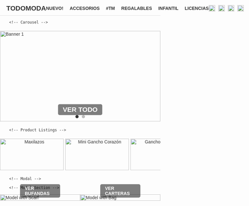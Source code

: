 <html lang="es">
<head>
    <meta charset="UTF-8">
    <meta name="viewport" content="width=device-width, initial-scale=1.0">
    <title>TodoModa - Tienda Online</title>
    <style>
        body {
            font-family: Arial, sans-serif;
            margin: 0;
            padding: 0;
            color: #333;
        }
        .container {
            width: 100%;
            margin: 0;
            padding: 20px 0;
        }
        /* Header */
        .header {
            display: flex;
            justify-content: space-between;
            align-items: center;
            padding: 10px 20px;
            border-bottom: 1px solid #ddd;
            width: 100%;
            box-sizing: border-box;
        }
        .header .logo {
            font-size: 1.5em;
            font-weight: bold;
        }
        .header nav ul {
            list-style: none;
            display: flex;
            gap: 20px;
            margin: 0;
            padding: 0;
        }
        .header nav ul li a {
            text-decoration: none;
            color: #333;
            font-weight: bold;
        }
        .header .icons {
            display: flex;
            gap: 10px;
        }
        .header .icons img {
            width: 20px;
            height: 20px;
        }
        /* Carousel */
        .carousel {
            position: relative;
            width: 100%;
            overflow: hidden;
            margin: 20px 0;
        }
        .carousel .slides {
            display: flex;
            transition: transform 0.5s ease-in-out;
        }
        .carousel .slide-container {
            width: 100%;
            aspect-ratio: 16 / 9;
            position: relative;
            flex-shrink: 0;
        }
        .carousel .slides img {
            width: 100%;
            height: 100%;
            object-fit: cover;
            position: absolute;
            top: 0;
            left: 0;
        }
        .carousel .banner-text {
            position: absolute;
            bottom: 20px;
            left: 50%;
            transform: translateX(-50%);
            font-size: 1.5em;
            font-weight: bold;
            color: #fff;
            background: rgba(0, 0, 0, 0.5);
            padding: 5px 15px;
            border-radius: 5px;
        }
        .carousel .dots {
            position: absolute;
            bottom: 10px;
            left: 50%;
            transform: translateX(-50%);
            display: flex;
            gap: 10px;
        }
        .carousel .dots span {
            width: 10px;
            height: 10px;
            background-color: #bbb;
            border-radius: 50%;
            cursor: pointer;
        }
        .carousel .dots span.active {
            background-color: #333;
        }
        /* Products */
        .products {
            display: flex;
            flex-direction: row;
            overflow-x: auto;
            margin: 20px 0;
            padding: 0 20px;
            width: 100%;
            box-sizing: border-box;
            gap: 5px;
            scroll-snap-type: x mandatory;
            scrollbar-width: thin;
            scrollbar-color: #bbb #f1f1f1;
        }
        .products::-webkit-scrollbar {
            height: 8px;
        }
        .products::-webkit-scrollbar-track {
            background: #f1f1f1;
        }
        .products::-webkit-scrollbar-thumb {
            background: #bbb;
            border-radius: 4px;
        }
        .product {
            width: 200px;
            min-width: 200px;
            text-align: center;
            cursor: pointer;
            transition: transform 0.2s;
            position: relative;
            scroll-snap-align: start;
        }
        .product:hover {
            transform: scale(1.05);
        }
        .product img {
            width: 100%;
            height: auto;
            border-radius: 0;
        }
        .product p {
            margin: 5px 0;
        }
        .product .price {
            font-weight: bold;
        }
        .product .add-to-cart {
            position: absolute;
            top: 50%;
            left: 50%;
            transform: translate(-50%, 80px); /* Desplazamiento inicial de 80px (aprox. 2 cm) hacia abajo */
            background: rgba(51, 51, 51, 0.8);
            color: #fff;
            border: none;
            padding: 10px 20px;
            border-radius: 5px;
            cursor: pointer;
            opacity: 0;
            transition: opacity 0.3s ease, transform 0.3s ease;
            font-size: 0.9em;
            width: 90%;
        }
        .product:hover .add-to-cart {
            opacity: 1;
            transform: translate(-50%, -50%); /* Centrado exacto al hacer hover */
        }
        .product .add-to-cart:hover {
            background: #555;
        }
        /* Modal */
        .modal {
            display: none;
            position: fixed;
            top: 0;
            left: 0;
            width: 100%;
            height: 100%;
            background: rgba(0, 0, 0, 0.5);
            z-index: 1000;
            justify-content: center;
            align-items: center;
        }
        .modal-content {
            background: #fff;
            padding: 20px;
            border-radius: 5px;
            max-width: 400px;
            width: 90%;
            text-align: center;
            position: relative;
        }
        .modal-content img {
            width: 100%;
            height: auto;
            border-radius: 5px;
            margin-bottom: 15px;
        }
        .modal-content h3 {
            margin: 0 0 10px;
            font-size: 1.2em;
        }
        .modal-content .description {
            margin: 10px 0;
            font-size: 0.9em;
            color: #555;
        }
        .modal-content .rating {
            margin: 10px 0;
            color: #f1c40f;
        }
        .modal-content .price {
            font-weight: bold;
            margin: 10px 0;
        }
        .modal-content .color-palette {
            display: flex;
            gap: 10px;
            justify-content: center;
            flex-wrap: wrap;
            margin: 10px 0;
        }
        .modal-content .color-circle {
            width: 30px;
            height: 30px;
            border-radius: 50%;
            border: 1px solid #ddd;
            cursor: pointer;
            transition: transform 0.2s;
        }
        .modal-content .color-circle.selected {
            transform: scale(1.2);
            border: 2px solid #333;
        }
        .modal-content .quantity {
            display: flex;
            align-items: center;
            justify-content: center;
            gap: 10px;
            margin: 10px 0;
        }
        .modal-content .quantity-btn {
            background: #333;
            color: #fff;
            border: none;
            width: 30px;
            height: 30px;
            border-radius: 50%;
            cursor: pointer;
            font-size: 1.2em;
        }
        .modal-content .quantity-btn:hover {
            background: #555;
        }
        .modal-content .quantity-input {
            width: 40px;
            text-align: center;
            border: 1px solid #ddd;
            border-radius: 3px;
        }
        .modal-content .btn-add-cart {
            background: #333;
            color: #fff;
            border: none;
            padding: 10px;
            border-radius: 5px;
            cursor: pointer;
            width: 100%;
            margin-top: 10px;
        }
        .modal-content .btn-add-cart:hover {
            background: #555;
        }
        .modal-content .close-btn {
            position: absolute;
            top: 10px;
            right: 10px;
            font-size: 1.2em;
            cursor: pointer;
            color: #333;
        }
        /* Model Section */
        .model-section {
            display: flex;
            justify-content: space-between;
            margin: 0;
            gap: 0;
            width: 100%;
        }
        .model-section .model-item {
            position: relative;
            width: 50%;
            padding: 0;
        }
        .model-section .model-item img {
            width: 100%;
            height: auto;
            display: block;
        }
        .model-section .model-item p {
            position: absolute;
            bottom: 10px;
            left: 50%;
            transform: translateX(-50%);
            color: #fff;
            font-weight: bold;
            background: rgba(0, 0, 0, 0.5);
            padding: 5px 15px;
            border-radius: 5px;
            margin: 0;
        }
        /* Responsive */
        @media (max-width: 768px) {
            .product {
                width: 150px;
                min-width: 150px;
            }
            .product .add-to-cart {
                padding: 8px 15px;
                font-size: 0.8em;
            }
        }
        @media (max-width: 480px) {
            .product {
                width: 120px;
                min-width: 120px;
            }
            .product p {
                font-size: 0.9em;
            }
            .product .add-to-cart {
                padding: 6px 10px;
                font-size: 0.7em;
            }
        }
    </style>
</head>
<body>
    <div class="container">
        <!-- Header -->
        <div class="header">
            <div class="logo">TODOMODA</div>
            <nav>
                <ul>
                    <li><a href="#">NUEVO!</a></li>
                    <li><a href="#">ACCESORIOS</a></li>
                    <li><a href="#">#TM</a></li>
                    <li><a href="#">REGALABLES</a></li>
                    <li><a href="#">INFANTIL</a></li>
                    <li><a href="#">LICENCIAS</a></li>
                </ul>
            </nav>
            <div class="icons">
                <img src="https://via.placeholder.com/20x20?text=Search" alt="Search">
                <img src="https://via.placeholder.com/20x20?text=User" alt="User">
                <img src="https://via.placeholder.com/20x20?text=Heart" alt="Wishlist">
                <img src="https://via.placeholder.com/20x20?text=Cart" alt="Cart">
            </div>
        </div>

        <!-- Carousel -->
 <div class="carousel">
            <div class="slides">
                <div class="slide-container">
                    <img src="https://pe.todomoda.com/media/wysiwyg/TM_DISNEY_STITCH_-_BANNERS_Desk_new_1.jpg" alt="Banner 1">
                </div>
                <div class="slide-container">
                    <img src="https://lh3.googleusercontent.com/gps-cs/AIky0YUd2bofobsLtUl3qONXRSiTNou1a9W74yTaVYEr6h64PAuOOqQ-g_w6Ifs8arhOVjWboOrUFEcEDZlmtSBZkgS1YjEnSIw1f3w4IZRdMBwxibVChvNz2c93C78bOxNsx68MuBmN-4iYNCg=w2000-h2000-p-k-no" alt="Banner 2">
                </div>
            </div>
            <div class="banner-text">VER TODO</div>
            <div class="dots">
                <span class="active"></span>
                <span></span>
            </div>
        </div>

        <!-- Product Listings -->
<div class="products">
            <!-- Categoría 1: Pilsen -->
            <div class="product" data-id="1" data-colors='[{"color": "#ffeb3b", "title": "Amarillo"}, {"color": "#d32f2f", "title": "Rojo"}, {"color": "#e1bee7", "title": "Lila"}, {"color": "#145a32", "title": "Verde"}, {"color": "#d6eaf8", "title": "Celeste"}]' data-rating="⭐⭐⭐⭐☆ (4.2)" data-description="Maxilazos coloridos, perfectos para cualquier peinado.">
                <img alt="Maxilazos" src="https://lh3.googleusercontent.com/gps-cs/AIky0YXdnjCFtJm5EhEvClhpsqjsYwwH2Xdqql3H45tWmgLdhiRX--KLwloCAl85SxTImNaOYYbS1MOrlGYrDwH31YoIyFBBn7KapQIKbAHVfoyNmbRBjjgmF0_SefXWn6udgSSaO19kdNtmnQBd=w2000-h2000-p-k-no"/>
                <p>Maxilazos - 5 Colores</p>
                <p class="price">S/ 7.00</p>
                <button class="add-to-cart" data-id="1">Agregar al carrito</button>
            </div>
            <div class="product" data-id="2" data-colors='[{"color": "#17202a", "title": "Negro"}, {"color": "#fff9c4", "title": "Crema"}, {"color": "#fdebd0", "title": "Piel"}, {"color": "#fdfefe", "title": "Crema"}]' data-rating="⭐⭐⭐☆☆ (3.2)" data-description="Ganchos en forma de corazón, ideales para looks delicados.">
                <img alt="Mini Gancho Corazón" src="https://lh3.googleusercontent.com/gps-cs/AIky0YUd2bofobsLtUl3qONXRSiTNou1a9W74yTaVYEr6h64PAuOOqQ-g_w6Ifs8arhOVjWboOrUFEcEDZlmtSBZkgS1YjEnSIw1f3w4IZRdMBwxibVChvNz2c93C78bOxNsx68MuBmN-4iYNCg=w2000-h2000-p-k-no"/>
                <p>Mini Gancho Corazón</p>
                <p class="price">S/ 2.50</p>
                <button class="add-to-cart" data-id="2">Agregar al carrito</button>
            </div>
            <div class="product" data-id="3" data-colors='[{"color": "#FFFFFF", "title": "Blanco"}, {"color": "#FF0000", "title": "Rojo"}, {"color": "#008000", "title": "Verde"}]' data-rating="⭐⭐⭐⭐⭐ (5.0)" data-description="Ganchos temáticos navideños para un estilo festivo.">
                <img alt="Ganchos Navideños" src="https://lh3.googleusercontent.com/gps-cs/AIky0YV8A_P0YjCC6AIfC2B6HFvCKobK0UJZjVWMnzr6lfYPVXUk0gsszvJXojCK_ycIVH0cOD1-Qw3ICj1Bi9eLIf2TH0ZFaL14TuisJOWESznCPwqs2AAn_lgVOo2yGLhrKuG1yjgsGrWPIZ0k=w2000-h2000-p-k-no"/>
                <p>Ganchos Navideños</p>
                <p class="price">S/ 4.00</p>
                <button class="add-to-cart" data-id="3">Agregar al carrito</button>
            </div>
            <div class="product" data-id="4" data-colors='[{"color": "#FFD700", "title": "Amarillo"}]' data-rating="⭐⭐⭐⭐☆ (4.0)" data-description="Ganchos hawaianos vibrantes para un look tropical.">
                <img alt="Gancho Hawaiano" src="https://lh3.googleusercontent.com/gps-cs/AIky0YVaD4OrbInMGPZXKiKtKplaYEn2Ck-9KCl8p9FJbJIXPMWFCDw9Dd5lrbO-8FfXeJZKvIEr-K5UpFwrCnofwtR30imdZTojz2gxrHqZLSM3qody1gDhWdXAm_C4le7hQ4zKL3imga1TIh_j=w2000-h2000-p-k-no"/>
                <p>Gancho Hawaiano</p>
                <p class="price">S/ 5.00</p>
                <button class="add-to-cart" data-id="4">Agregar al carrito</button>
            </div>
            <div class="product" data-id="5" data-colors='[{"color": "#5dade2", "title": "Celeste"}, {"color": "#ebf5fb", "title": "Agua"}, {"color": "#FFFFFF", "title": "Blanco"}]' data-rating="⭐⭐⭐⭐☆ (4.0)" data-description="Ganchos acrílicos elegantes en tonos celestes.">
                <img alt="Ganchos Acrílicos Color Celeste" src="https://lh3.googleusercontent.com/gps-cs/AIky0YXULCa-2ZSbLgwDDlphVpkyxIs_jH2pp8AIHp25rY65c3VTGPdLnesGcrtuCiDtLbovSHvwiSUpzfQiwyle1UmqeO6d0OEvhBLqp_6k4YBo2QzMGd9aduXbKMXqGVHIB0FKSWvBYE1FNgj_=w2000-h2000-p-k-no"/>
                <p>Ganchos Acrílicos Color Celeste</p>
                <p class="price">S/ 5.00</p>
                <button class="add-to-cart" data-id="5">Agregar al carrito</button>
            </div>
            <div class="product" data-id="6" data-colors='[{"color": "#8d6e63", "title": "Marrón"}, {"color": "#fef9e7", "title": "Crema"}]' data-rating="⭐⭐⭐☆☆ (3.1)" data-description="Ganchos clásicos para un estilo minimalista.">
                <img alt="Ganchos" src="https://lh3.googleusercontent.com/gps-cs/AIky0YUepENF6loS0sqfXxEEZlTcAEQ7R-6iS6rmphnT9YjPc9whL2WIk8tCzVNnHDeaj6AaV3e6-k4yeUx9j6nSHq-l2Tc_t0dGMQLhBQrbdREDnxR65_tbipCAL3NCKmRQYWk5geU5V_jn3EiW=w2000-h2000-p-k-no"/>
                <p>Ganchos</p>
                <p class="price">S/ 4.50</p>
                <button class="add-to-cart" data-id="6">Agregar al carrito</button>
            </div>
            <div class="product" data-id="7" data-colors='[]' data-rating="⭐⭐⭐⭐☆ (4.1)" data-description="Ganchos en forma de flor con diseño inspirado en el sol.">
                <img alt="Ganchos Torna Sol en forma de Flor" src="https://lh3.googleusercontent.com/gps-cs/AIky0YX2NRiy9kc9B9F5EY9kAoTjy699I8L7qzIaAFyN6ktzntZDbknG5_v1B6_JgD_hJDZQ7pAonmz2ynxpJqX4tYXVpt2EJISwaxV7Vd5er2HXevBcfzH_2KoEuxffPMG6wVLrMxkXZaJcUGxc=w2000-h2000-p-k-no"/>
                <p>Ganchos Torna Sol en forma de Flor</p>
                <p class="price">S/ 6.00</p>
                <button class="add-to-cart" data-id="7">Agregar al carrito</button>
            </div>
            <div class="product" data-id="8" data-colors='[{"color": "#FFFF66", "title": "Amarillo"}, {"color": "#CCFF00", "title": "Verde"}, {"color": "#FF8C00", "title": "Anaranjado"}]' data-rating="⭐⭐⭐☆☆ (3.5)" data-description="Ganchos kawai con diseño floral, ideales para niños.">
                <img alt="Ganchos Kawai en forma de Flor" src="https://lh3.googleusercontent.com/gps-cs/AIky0YXzdeSiF8Ekcd_sbWEkePfXIFlDCt8BeIvwjgW0_jHy1u9d3KWkRPGKY0IPp8ADAmGFn46hFm8U5vXqhoZ738QBNnwuwb-UXng4k1wKXRwyarfw7ST9PYntIH_SA_XEF0lDF6STVaLz16z2=w2000-h2000-p-k-no"/>
                <p>Ganchos Kawai en forma de Flor</p>
                <p class="price">S/ 4.50</p>
                <button class="add-to-cart" data-id="8">Agregar al carrito</button>
            </div>
            <div class="product" data-id="9" data-colors='[{"color": "#FFB347", "title": "Melón"}, {"color": "#FFD700", "title": "Amarillo"}]' data-rating="⭐⭐⭐⭐☆ (4.0)" data-description="Ganchos florales en tonos cálidos para un look vibrante.">
                <img alt="Ganchos de Flores" src="https://lh3.googleusercontent.com/gps-cs/AIky0YUem5vYUL5I1PM57jknLifOO7yf5kSVMtMghU4lP6w0ZMUkV2L9UYoqFLTR_8PcGATvSRKyf0IVg5IYHBQzc5_aND9V8BvtQS47MAT--YXhLlrk645yFo2vaWRADuVRrnbiL5rs4ubhXvU=w2000-h2000-p-k-no"/>
                <p>Ganchos de Flores</p>
                <p class="price">S/ 5.00</p>
                <button class="add-to-cart" data-id="9">Agregar al carrito</button>
            </div>
            <!-- Categoría 2: Cristal -->
            <div class="product" data-id="14" data-colors='[]' data-rating="⭐⭐⭐⭐☆ (4.0)" data-description="Mini ganchitos florales para destacar tu peinado.">
                <img alt="Par de mini ganchitos en forma de flor" src="https://lh3.googleusercontent.com/gps-cs/AIky0YVcDqGO_EKNry0Eb-BkdsNH0V0lOhwW7AM5WEqFv7Gh9RNq0Vs2UjkmI2yY0CGgt5haYI5RgwRDHv-LMBqc5bvmX245QMyriwIoyJyniPQH9cJJ9iCC2fC8hY06M9BU9nAd6NhCLGVGCC34N=w2000-h2000-p-k-no"/>
                <p>Par de mini ganchitos en forma de flor</p>
                <p class="price">S/ 3.00</p>
                <button class="add-to-cart" data-id="14">Agregar al carrito</button>
            </div>
            <div class="product" data-id="15" data-colors='[]' data-rating="⭐⭐⭐☆☆ (3.5)" data-description="Ganchitos en forma de mariposa, perfectos para peinados infantiles.">
                <img alt="Mini ganchitos en forma de mariposa" src="https://lh3.googleusercontent.com/gps-cs/AIky0YW1eFtqiwT_PM-xOZndQzQz2iVogh-XQVJclLEtgsh0i5wUGm9NvOCot9LJLfDmZE58abznArTin0EgjEMw3HuKeK9_9hoODK0kla3nM-GYGSvA8_xXCBmu_qiSuoHzgpSaO_2EtqXLAjnCs34l=w2000-h2000-p-k-no"/>
                <p>Mini ganchitos en forma de mariposa</p>
                <p class="price">S/ 2.00</p>
                <button class="add-to-cart" data-id="15">Agregar al carrito</button>
            </div>
            <div class="product" data-id="16" data-colors='[]' data-rating="⭐⭐⭐☆☆ (3.3)" data-description="Mini ganchitos versátiles para cualquier ocasión.">
                <img alt="Mini ganchitos" src="https://lh3.googleusercontent.com/gps-cs/AIky0YUgnWieVRURnUHds0U4E5FROmRmvztpc0ynONqB5wFO-tvCmbrBn0-E971IAl2YG7r7cobC9Hx-g0AbDpTP71ukEEb6n20lHQz-aPBoI5xDWtVwABfSJFIbqdRT6_YJzOT7x8uhaX-KBSLE=w2000-h2000-p-k-no"/>
                <p>Mini ganchitos</p>
                <p class="price">S/ 1.50</p>
                <button class="add-to-cart" data-id="16">Agregar al carrito</button>
            </div>
            <div class="product" data-id="17" data-colors='[{"color": "#FFC0CB", "title": "Rosa Pastel"}, {"color": "#FFD700", "title": "Amarillo"}, {"color": "#00BFFF", "title": "Azul"}, {"color": "#FF4500", "title": "Naranja"}, {"color": "#008000", "title": "Verde"}]' data-rating="⭐⭐⭐⭐☆ (4.0)" data-description="Ligas en colores pasteles y fuertes, ideales para cualquier estilo.">
                <img alt="Ligas colores pasteles y fuertes" src="https://lh3.googleusercontent.com/gps-cs/AIky0YVwhLWhfaBVh3ChmdRjktxd6WCi7W6fTmz2_7TvWPHTT_-3tX1zci-DGspLNMmn3SpAYgh9RN5G_lHRBehTbWzF16lZ9CNiBbjgj5-EVSXMU3aVjCsYaPQ5Maahznx9Fi79zzSnwLxM_nkC=w2000-h2000-p-k-no"/>
                <p>Ligas colores pasteles y fuertes</p>
                <p class="price">S/ 1.00</p>
                <button class="add-to-cart" data-id="17">Agregar al carrito</button>
            </div>
            <div class="product" data-id="18" data-colors='[{"color": "#000000", "title": "Negro"}]' data-rating="⭐⭐⭐☆☆ (3.3)" data-description="Colets negros clásicos y resistentes.">
                <img alt="Colets negros" src="https://lh3.googleusercontent.com/gps-cs/AIky0YWE3Z0a1qVkSdmBI9RQzayKeT8bgvXn5RTJNXmMJjHG9uzg5VUrwt4-PKEq6AdcYPITi3LkJvKtdxDXq6PucsAOpzZGm2J8QGEYCR4Ff59f3YXXaKQ_Ww8lgm4vOYlRuyCNXxPuyWPFWf23=w2000-h2000-p-k-no"/>
                <p>Colets negros</p>
                <p class="price">S/ 1.00</p>
                <button class="add-to-cart" data-id="18">Agregar al carrito</button>
            </div>
            <div class="product" data-id="19" data-colors='[{"color": "#FFB6C1", "title": "Rosa Pastel"}, {"color": "#87CEFA", "title": "Azul Pastel"}, {"color": "#98FB98", "title": "Verde Pastel"}]' data-rating="⭐⭐⭐☆☆ (3.4)" data-description="Colets en tonos pasteles para un look suave y elegante.">
                <img alt="Colets colores pasteles" src="https://lh3.googleusercontent.com/gps-cs/AIky0YVVXgYaHEulEuraO7tX6LShXlnoogs6cvwc7jryv8vOVwEt2wCEPWyj0ihUEHTjGMKv0HpL3uglAD96vZsANfdnMrLB4hRI1quw3OaPX-ewOFjUY9eF2ggyG4sMZLcBfJ8amsKoKsAgOXPG=w2000-h2000-p-k-no"/>
                <p>Colets colores pasteles</p>
                <p class="price">S/ 1.00</p>
                <button class="add-to-cart" data-id="19">Agregar al carrito</button>
            </div>
        </div>

        <!-- Modal -->
<div class="modal" id="colorModal" role="dialog" aria-labelledby="modalTitle" aria-hidden="true">
            <div class="modal-content">
                <span class="close-btn" aria-label="Cerrar modal">×</span>
                <img id="modalImage" alt="" src="">
                <h3 id="modalTitle"></h3>
                <p class="description" id="modalDescription"></p>
                <div class="rating" id="modalRating"></div>
                <p class="price" id="modalPrice"></p>
                <div class="color-palette" id="modalColors"></div>
                <div class="quantity">
                    <button class="quantity-btn" id="decreaseQty" aria-label="Disminuir cantidad">−</button>
                    <input type="number" class="quantity-input" id="quantityInput" value="1" min="1" aria-label="Cantidad">
                    <button class="quantity-btn" id="increaseQty" aria-label="Aumentar cantidad">+</button>
                </div>
                <button class="btn-add-cart" id="modalAddCart">Agregar al carrito</button>
            </div>
        </div>

        <!-- Model Section -->
<div class="model-section">
            <div class="model-item">
                <img src="https://lh3.googleusercontent.com/gps-cs/AIky0YV8A_P0YjCC6AIfC2B6HFvCKobK0UJZjVWMnzr6lfYPVXUk0gsszvJXojCK_ycIVH0cOD1-Qw3ICj1Bi9eLIf2TH0ZFaL14TuisJOWESznCPwqs2AAn_lgVOo2yGLhrKuG1yjgsGrWPIZ0k=w2000-h2000-p-k-no" alt="Model with Scarf">
                <p>VER BUFANDAS</p>
            </div>
            <div class="model-item">
                <img src="https://lh3.googleusercontent.com/gps-cs/AIky0YXULCa-2ZSbLgwDDlphVpkyxIs_jH2pp8AIHp25rY65c3VTGPdLnesGcrtuCiDtLbovSHvwiSUpzfQiwyle1UmqeO6d0OEvhBLqp_6k4YBo2QzMGd9aduXbKMXqGVHIB0FKSWvBYE1FNgj_=w2000-h2000-p-k-no" alt="Model with Bag">
                <p>VER CARTERAS</p>
            </div>
        </div>
    </div>

<script>
        // Carousel functionality
        const slides = document.querySelector('.carousel .slides');
        const dots = document.querySelectorAll('.carousel .dots span');
        let currentIndex = 0;

        function showSlide(index) {
            slides.style.transform = `translateX(-${index * 100}%)`;
            dots.forEach((dot, i) => {
                dot.classList.toggle('active', i === index);
            });
        }

        dots.forEach((dot, i) => {
            dot.addEventListener('click', () => {
                currentIndex = i;
                showSlide(currentIndex);
            });
        });

        setInterval(() => {
            currentIndex = (currentIndex + 1) % dots.length;
            showSlide(currentIndex);
        }, 5000);

        // Modal functionality
        const modal = document.getElementById('colorModal');
        const modalImage = document.getElementById('modalImage');
        const modalTitle = document.getElementById('modalTitle');
        const modalDescription = document.getElementById('modalDescription');
        const modalRating = document.getElementById('modalRating');
        const modalPrice = document.getElementById('modalPrice');
        const modalColors = document.getElementById('modalColors');
        const modalAddCart = document.getElementById('modalAddCart');
        const decreaseQty = document.getElementById('decreaseQty');
        const increaseQty = document.getElementById('increaseQty');
        const quantityInput = document.getElementById('quantityInput');
        const closeBtn = document.querySelector('.modal .close-btn');
        const products = document.querySelectorAll('.product');

        let selectedColor = null;

        products.forEach(product => {
            product.addEventListener('click', (e) => {
                // Ignore clicks on buttons within the modal
                if (e.target.classList.contains('btn-add-cart') || e.target.classList.contains('quantity-btn') || e.target.classList.contains('quantity-input')) return;

                const id = product.getAttribute('data-id');
                const name = product.querySelector('p').textContent;
                const price = product.querySelector('.price').textContent;
                const image = product.querySelector('img').src;
                const alt = product.querySelector('img').alt;
                const colors = JSON.parse(product.getAttribute('data-colors') || '[]');
                const rating = product.getAttribute('data-rating');
                const description = product.getAttribute('data-description');

                modalImage.src = image;
                modalImage.alt = alt;
                modalTitle.textContent = name;
                modalDescription.textContent = description;
                modalRating.textContent = rating;
                modalPrice.textContent = price;
                modalAddCart.setAttribute('data-id', id);
                modalAddCart.setAttribute('data-name', name);
                modalAddCart.setAttribute('data-price', price.replace('S/ ', ''));

                modalColors.innerHTML = colors.map(color => 
                    `<span class="color-circle" style="background-color: ${color.color};" title="${color.title}" data-color="${color.color}"></span>`
                ).join('');

                // Reset quantity and selected color
                quantityInput.value = 1;
                selectedColor = null;
                modalColors.querySelectorAll('.color-circle').forEach(circle => {
                    circle.classList.remove('selected');
                    circle.addEventListener('click', () => {
                        modalColors.querySelectorAll('.color-circle').forEach(c => c.classList.remove('selected'));
                        circle.classList.add('selected');
                        selectedColor = circle.getAttribute('data-color');
                    });
                });

                modal.style.display = 'flex';
                modal.setAttribute('aria-hidden', 'false');
            });
        });

        // Quantity controls
        decreaseQty.addEventListener('click', () => {
            let qty = parseInt(quantityInput.value);
            if (qty > 1) quantityInput.value = qty - 1;
        });

        increaseQty.addEventListener('click', () => {
            let qty = parseInt(quantityInput.value);
            quantityInput.value = qty + 1;
        });

        quantityInput.addEventListener('input', () => {
            if (quantityInput.value < 1) quantityInput.value = 1;
        });

        // Add to cart (placeholder functionality)
        modalAddCart.addEventListener('click', () => {
            const id = modalAddCart.getAttribute('data-id');
            const name = modalAddCart.getAttribute('data-name');
            const price = modalAddCart.getAttribute('data-price');
            const quantity = quantityInput.value;
            alert(`Añadido al carrito: ${name}, Cantidad: ${quantity}, Color: ${selectedColor || 'Ninguno'}, Precio: S/ ${(price * quantity).toFixed(2)}`);
        });

        // Close modal
        closeBtn.addEventListener('click', () => {
            modal.style.display = 'none';
            modal.setAttribute('aria-hidden', 'true');
        });

        modal.addEventListener('click', (e) => {
            if (e.target === modal) {
                modal.style.display = 'none';
                modal.setAttribute('aria-hidden', 'true');
            }
        });

        document.addEventListener('keydown', (e) => {
            if (e.key === 'Escape' && modal.style.display === 'flex') {
                modal.style.display = 'none';
                modal.setAttribute('aria-hidden', 'true');
            }
        });

        // Add to cart button functionality
        document.querySelectorAll('.add-to-cart').forEach(button => {
            button.addEventListener('click', (e) => {
                e.stopPropagation(); // Prevent triggering the product click
                const product = button.closest('.product');
                const id = product.getAttribute('data-id');
                const name = product.querySelector('p').textContent;
                const price = product.querySelector('.price').textContent;
                const image = product.querySelector('img').src;
                const alt = product.querySelector('img').alt;
                const colors = JSON.parse(product.getAttribute('data-colors') || '[]');
                const rating = product.getAttribute('data-rating');
                const description = product.getAttribute('data-description');

                modalImage.src = image;
                modalImage.alt = alt;
                modalTitle.textContent = name;
                modalDescription.textContent = description;
                modalRating.textContent = rating;
                modalPrice.textContent = price;
                modalAddCart.setAttribute('data-id', id);
                modalAddCart.setAttribute('data-name', name);
                modalAddCart.setAttribute('data-price', price.replace('S/ ', ''));

                modalColors.innerHTML = colors.map(color => 
                    `<span class="color-circle" style="background-color: ${color.color};" title="${color.title}" data-color="${color.color}"></span>`
                ).join('');

                quantityInput.value = 1;
                selectedColor = null;
                modalColors.querySelectorAll('.color-circle').forEach(circle => {
                    circle.classList.remove('selected');
                    circle.addEventListener('click', () => {
                        modalColors.querySelectorAll('.color-circle').forEach(c => c.classList.remove('selected'));
                        circle.classList.add('selected');
                        selectedColor = circle.getAttribute('data-color');
                    });
                });

                modal.style.display = 'flex';
                modal.setAttribute('aria-hidden', 'false');
            });
        });
    </script>
</body>
</html>
